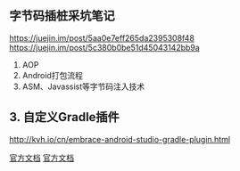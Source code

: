 ## 字节码插桩采坑笔记

https://juejin.im/post/5aa0e7eff265da2395308f48
https://juejin.im/post/5c380b0be51d45043142bb9a


1. AOP
2. Android打包流程
3. ASM、Javassist等字节码注入技术

## 3. 自定义Gradle插件
http://kvh.io/cn/embrace-android-studio-gradle-plugin.html

[官方文档](https://gradle.org/guides/?q=Plugin%20Development)
[官方文档](https://docs.gradle.org/current/userguide/custom_plugins.html)

